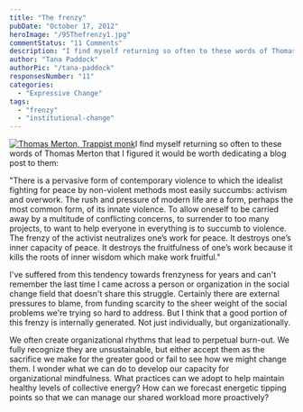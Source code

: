 ```yaml
---
title: "The frenzy"
pubDate: "October 17, 2012"
heroImage: "/95Thefrenzy1.jpg"
commentStatus: "11 Comments"
description: "I find myself returning so often to these words of Thomas Merton that I figured it would be worth dedicating a blog post to them: “There is a pervasive form of contemporary violence to which the idealist fighting for peace by non-violent methods most easily succumbs […]"
author: "Tana Paddock"
authorPic: "/tana-paddock"
responsesNumber: "11"
categories: 
  - "Expressive Change"
tags: 
  - "frenzy"
  - "institutional-change"
---
```


[![](https://organizationunbound.org/wp-content/uploads/2012/10/95Thefrenzy1.jpg "Thomas Merton, Trappist monk")](https://organizationunbound.org/wp-content/uploads/2012/10/95Thefrenzy1.jpg)I find myself returning so often to these words of Thomas Merton that I figured it would be worth dedicating a blog post to them:

"There is a pervasive form of contemporary violence to which the idealist fighting for peace by non-violent methods most easily succumbs: activism and overwork. The rush and pressure of modern life are a form, perhaps the most common form, of its innate violence. To allow oneself to be carried away by a multitude of conflicting concerns, to surrender to too many projects, to want to help everyone in everything is to succumb to violence. The frenzy of the activist neutralizes one’s work for peace. It destroys one’s inner capacity of peace. It destroys the fruitfulness of one’s work because it kills the roots of inner wisdom which make work fruitful."

I've suffered from this tendency towards frenzyness for years and can't remember the last time I came across a person or organization in the social change field that doesn't share this struggle. Certainly there are external pressures to blame, from funding scarcity to the sheer weight of the social problems we're trying so hard to address. But I think that a good portion of this frenzy is internally generated. Not just individually, but organizationally.

We often create organizational rhythms that lead to perpetual burn-out. We fully recognize they are unsustainable, but either accept them as the sacrifice we make for the greater good or fail to see how we might change them. I wonder what we can do to develop our capacity for organizational mindfulness. What practices can we adopt to help maintain healthy levels of collective energy? How can we forecast energetic tipping points so that we can manage our shared workload more proactively?
